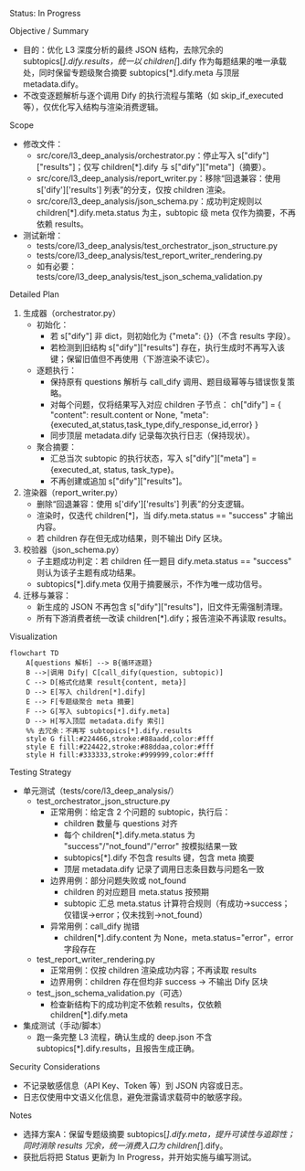 Status: In Progress

Objective / Summary
- 目的：优化 L3 深度分析的最终 JSON 结构，去除冗余的 subtopics[*].dify.results，统一以 children[*].dify 作为每题结果的唯一承载处，同时保留专题级聚合摘要 subtopics[*].dify.meta 与顶层 metadata.dify。
- 不改变逐题解析与逐个调用 Dify 的执行流程与策略（如 skip_if_executed 等），仅优化写入结构与渲染消费逻辑。

Scope
- 修改文件：
  - src/core/l3_deep_analysis/orchestrator.py：停止写入 s["dify"]["results"]；仅写 children[*].dify 与 s["dify"]["meta"]（摘要）。
  - src/core/l3_deep_analysis/report_writer.py：移除“回退兼容：使用 s['dify']['results'] 列表”的分支，仅按 children 渲染。
  - src/core/l3_deep_analysis/json_schema.py：成功判定规则以 children[*].dify.meta.status 为主，subtopic 级 meta 仅作为摘要，不再依赖 results。
- 测试新增：
  - tests/core/l3_deep_analysis/test_orchestrator_json_structure.py
  - tests/core/l3_deep_analysis/test_report_writer_rendering.py
  - 如有必要：tests/core/l3_deep_analysis/test_json_schema_validation.py

Detailed Plan
1) 生成器（orchestrator.py）
   - 初始化：
     - 若 s["dify"] 非 dict，则初始化为 {"meta": {}}（不含 results 字段）。
     - 若检测到旧结构 s["dify"]["results"] 存在，执行生成时不再写入该键；保留旧值但不再使用（下游渲染不读它）。
   - 逐题执行：
     - 保持原有 questions 解析与 call_dify 调用、题目级幂等与错误恢复策略。
     - 对每个问题，仅将结果写入对应 children 子节点：
       ch["dify"] = { "content": result.content or None, "meta": {executed_at,status,task_type,dify_response_id,error} }
     - 同步顶层 metadata.dify 记录每次执行日志（保持现状）。
   - 聚合摘要：
     - 汇总当次 subtopic 的执行状态，写入 s["dify"]["meta"] = {executed_at, status, task_type}。
     - 不再创建或追加 s["dify"]["results"]。
2) 渲染器（report_writer.py）
   - 删除“回退兼容：使用 s['dify']['results'] 列表”的分支逻辑。
   - 渲染时，仅迭代 children[*]，当 dify.meta.status == "success" 才输出内容。
   - 若 children 存在但无成功结果，则不输出 Dify 区块。
3) 校验器（json_schema.py）
   - 子主题成功判定：若 children 任一题目 dify.meta.status == "success" 则认为该子主题有成功结果。
   - subtopics[*].dify.meta 仅用于摘要展示，不作为唯一成功信号。
4) 迁移与兼容：
   - 新生成的 JSON 不再包含 s["dify"]["results"]，旧文件无需强制清理。
   - 所有下游消费者统一改读 children[*].dify；报告渲染不再读取 results。

Visualization
```mermaid
flowchart TD
    A[questions 解析] --> B{循环逐题}
    B -->|调用 Dify| C[call_dify(question, subtopic)]
    C --> D[格式化结果 result{content, meta}]
    D --> E[写入 children[*].dify]
    E --> F[专题级聚合 meta 摘要]
    F --> G[写入 subtopics[*].dify.meta]
    D --> H[写入顶层 metadata.dify 索引]
    %% 去冗余：不再写 subtopics[*].dify.results
    style G fill:#224466,stroke:#88aadd,color:#fff
    style E fill:#224422,stroke:#88ddaa,color:#fff
    style H fill:#333333,stroke:#999999,color:#fff
```

Testing Strategy
- 单元测试（tests/core/l3_deep_analysis/）
  - test_orchestrator_json_structure.py
    - 正常用例：给定含 2 个问题的 subtopic，执行后：
      - children 数量与 questions 对齐
      - 每个 children[*].dify.meta.status 为 "success"/"not_found"/"error" 按模拟结果一致
      - subtopics[*].dify 不包含 results 键，包含 meta 摘要
      - 顶层 metadata.dify 记录了调用日志条目数与问题名一致
    - 边界用例：部分问题失败或 not_found
      - children 的对应题目 meta.status 按预期
      - subtopic 汇总 meta.status 计算符合规则（有成功→success；仅错误→error；仅未找到→not_found）
    - 异常用例：call_dify 抛错
      - children[*].dify.content 为 None，meta.status="error"，error 字段存在
  - test_report_writer_rendering.py
    - 正常用例：仅按 children 渲染成功内容；不再读取 results
    - 边界用例：children 存在但均非 success → 不输出 Dify 区块
  - test_json_schema_validation.py（可选）
    - 检查新结构下的成功判定不依赖 results，仅依赖 children[*].dify.meta
- 集成测试（手动/脚本）
  - 跑一条完整 L3 流程，确认生成的 deep.json 不含 subtopics[*].dify.results，且报告生成正确。

Security Considerations
- 不记录敏感信息（API Key、Token 等）到 JSON 内容或日志。
- 日志仅使用中文语义化信息，避免泄露请求载荷中的敏感字段。

Notes
- 选择方案A：保留专题级摘要 subtopics[*].dify.meta，提升可读性与追踪性；同时消除 results 冗余，统一消费入口为 children[*].dify。
- 获批后将把 Status 更新为 In Progress，并开始实施与编写测试。
